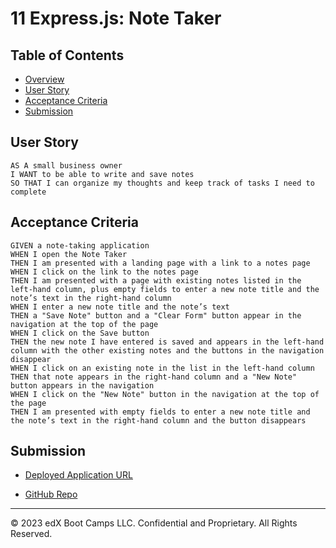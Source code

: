 # 11 Express.js: Note Taker

## Table of Contents
- [Overview](#Overview)
- [User Story](#User-Story)
- [Acceptance Criteria](#Acceptance-Criteria)
- [Submission](#Submission)

## User Story

```
AS A small business owner
I WANT to be able to write and save notes
SO THAT I can organize my thoughts and keep track of tasks I need to complete
```

## Acceptance Criteria

```
GIVEN a note-taking application
WHEN I open the Note Taker
THEN I am presented with a landing page with a link to a notes page
WHEN I click on the link to the notes page
THEN I am presented with a page with existing notes listed in the left-hand column, plus empty fields to enter a new note title and the note’s text in the right-hand column
WHEN I enter a new note title and the note’s text
THEN a "Save Note" button and a "Clear Form" button appear in the navigation at the top of the page
WHEN I click on the Save button
THEN the new note I have entered is saved and appears in the left-hand column with the other existing notes and the buttons in the navigation disappear
WHEN I click on an existing note in the list in the left-hand column
THEN that note appears in the right-hand column and a "New Note" button appears in the navigation
WHEN I click on the "New Note" button in the navigation at the top of the page
THEN I am presented with empty fields to enter a new note title and the note’s text in the right-hand column and the button disappears
```

## Submission

* [Deployed Application URL](https://cn-week11-note-taker-cca869a80476.herokuapp.com/)

* [GitHub Repo](https://github.com/chrisnastro/week11hw_note_taker)
- - -
© 2023 edX Boot Camps LLC. Confidential and Proprietary. All Rights Reserved.
